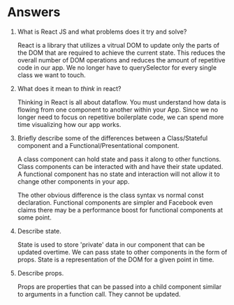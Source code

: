 # Answers

1.  What is React JS and what problems does it try and solve?

    React is a library that utilizes a vitrual DOM to update only the parts of the DOM that are required to achieve the current state. This reduces the overall number of DOM operations and reduces the amount of repetitive code in our app. We no longer have to querySelector for every single class we want to touch.

1.  What does it mean to _think_ in react?

    Thinking in React is all about dataflow. You must understand how data is flowing from one component to another within your App. Since we no longer need to focus on repetitive boilerplate code, we can spend more time visualizing how our app works.

1.  Briefly describe some of the differences between a Class/Stateful component and a Functional/Presentational component.

    A class component can hold state and pass it along to other functions. Class components can be interacted with and have their state updated. A functional component has no state and interaction will not allow it to change other components in your app.

    The other obvious difference is the class syntax vs normal const declaration. Functional components are simpler and Facebook even claims there may be a performance boost for functional components at some point.

1.  Describe state.

    State is used to store 'private' data in our component that can be updated overtime. We can pass state to other components in the form of props. State is a representation of the DOM for a given point in time.

1.  Describe props.

    Props are properties that can be passed into a child component similar to arguments in a function call. They cannot be updated.
